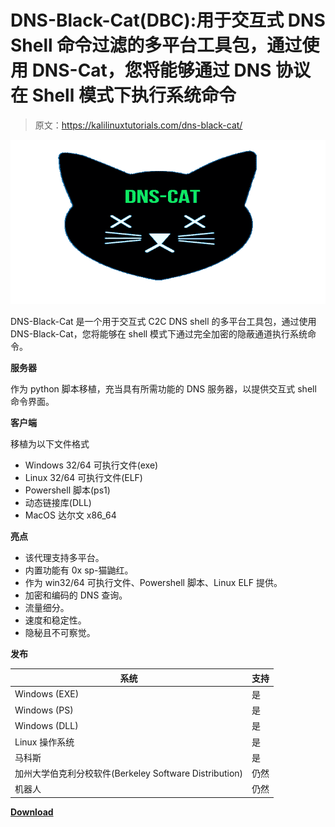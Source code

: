 # DNS-Black-Cat(DBC):用于交互式 DNS Shell 命令过滤的多平台工具包，通过使用 DNS-Cat，您将能够通过 DNS 协议在 Shell 模式下执行系统命令

> 原文：<https://kalilinuxtutorials.com/dns-black-cat/>

[![DNS-Black-Cat(DBC) : Multi Platform Toolkit For An Interactive DNS Shell Commands Exfiltration, By Using DNS-Cat You Will Be Able To Execute System Commands In Shell Mode Over DNS Protocol](img//ead0e5225271858aec7c617eab61e5b4.png "DNS-Black-Cat(DBC) : Multi Platform Toolkit For An Interactive DNS Shell Commands Exfiltration, By Using DNS-Cat You Will Be Able To Execute System Commands In Shell Mode Over DNS Protocol")](https://1.bp.blogspot.com/-j4qpV78-f8Q/YLysX-JO-4I/AAAAAAAAJXA/xk995YrN3UgIXnA5UYB7FPorP0HLCV5YwCLcBGAsYHQ/s728/DNS-Cat%2B%25281%2529.png)

DNS-Black-Cat 是一个用于交互式 C2C DNS shell 的多平台工具包，通过使用 DNS-Black-Cat，您将能够在 shell 模式下通过完全加密的隐蔽通道执行系统命令。

**服务器**

作为 python 脚本移植，充当具有所需功能的 DNS 服务器，以提供交互式 shell 命令界面。

**客户端**

移植为以下文件格式

*   Windows 32/64 可执行文件(exe)
*   Linux 32/64 可执行文件(ELF)
*   Powershell 脚本(ps1)
*   动态链接库(DLL)
*   MacOS 达尔文 x86_64

**亮点**

*   该代理支持多平台。
*   内置功能有 0x sp-猫鼬红。
*   作为 win32/64 可执行文件、Powershell 脚本、Linux ELF 提供。
*   加密和编码的 DNS 查询。
*   流量细分。
*   速度和稳定性。
*   隐秘且不可察觉。

**发布**

| 系统 | 支持 |
| --- | --- |
| Windows (EXE) | 是 |
| Windows (PS) | 是 |
| Windows (DLL) | 是 |
| Linux 操作系统 | 是 |
| 马科斯 | 是 |
| 加州大学伯克利分校软件(Berkeley Software Distribution) | 仍然 |
| 机器人 | 仍然 |

[**Download**](https://github.com/lawrenceamer/dns-black-cat)